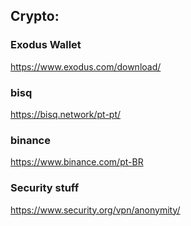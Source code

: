 ## Crypto:

### Exodus Wallet
https://www.exodus.com/download/

### bisq
https://bisq.network/pt-pt/

### binance
https://www.binance.com/pt-BR

### Security stuff
https://www.security.org/vpn/anonymity/
